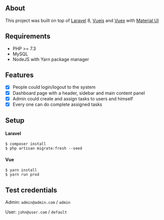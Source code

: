 ## About

This project was built on top of [Laravel](https://laravel.com) 8, [Vuejs](https://vuejs.org/) and [Vuex](https://vuex.vuejs.org/guide/) with [Material UI](https://vuematerial.io/)

## Requirements

* PHP >= 7.3
* MySQL
* NodeJS with Yarn package manager


## Features

- [x] People could login/logout to the system
- [x] Dashboard page with a header, sidebar and main content panel
- [x] Admin could create and assign tasks to users and himself
- [x] Every one can do complete assigned tasks

## Setup

#### Laravel

```
$ composer install
$ php artisan migrate:fresh --seed
```

#### Vue

```
$ yarn install 
$ yarn run prod
```

## Test credentials

Admin: `admin@admin.com` / `admin`

User: `john@user.com` / `default` 

